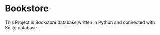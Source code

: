 # Bookstore
This Project is Bookstore database,written in Python and connected with Sqlite database
